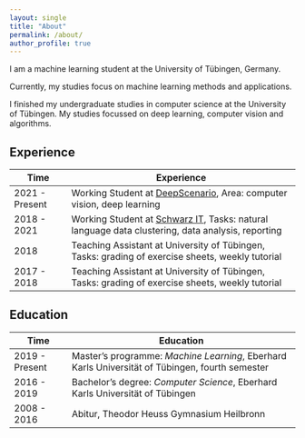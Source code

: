 ```yaml
---
layout: single
title: "About"
permalink: /about/
author_profile: true
---
```


I am a machine learning student at the University of Tübingen, Germany.

Currently, my studies focus on machine learning methods and applications.

I finished my undergraduate studies in computer science at the University of Tübingen.
My studies focussed on deep learning, computer vision and algorithms.

## Experience

Time | Experience
--- | ---
2021 - Present | Working Student at [DeepScenario](https://www.deepscenario.com), Area: computer vision, deep learning
2018 - 2021 | Working Student at [Schwarz IT](https://www.it.schwarz/), Tasks: natural language data clustering, data analysis, reporting
2018 | Teaching Assistant at University of Tübingen, Tasks: grading of exercise sheets, weekly tutorial
2017 - 2018 | Teaching Assistant at University of Tübingen, Tasks: grading of exercise sheets, weekly tutorial

## Education

Time | Education
--- | ---
2019 - Present | Master’s programme: *Machine Learning*, Eberhard Karls Universität of Tübingen, fourth semester
2016 - 2019 | Bachelor’s degree: *Computer Science*, Eberhard Karls Universität of Tübingen
2008 - 2016 | Abitur, Theodor Heuss Gymnasium Heilbronn
